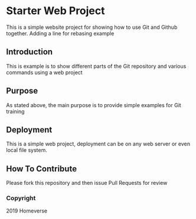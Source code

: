 # Starter Web Project

This is a simple website project for
showing how to use Git and Github together.
Adding a line for rebasing example

## Introduction

This is example is to show different parts
of the Git repository and various commands
using a web project

## Purpose

As stated above, the main purpose is to
provide simple examples for Git training

## Deployment

This is a simple web project, deployment
can be on any web server or even local
file system.

## How To Contribute

Please fork this repository and then issue Pull Requests
for review


### Copyright

2019 Homeverse
